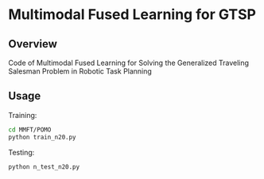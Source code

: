 # Multimodal Fused Learning for GTSP

## Overview

Code of Multimodal Fused Learning for Solving the Generalized Traveling Salesman Problem in Robotic Task Planning


## Usage

Training:
```bash
cd MMFT/POMO
python train_n20.py
```

Testing:
```bash
python n_test_n20.py
```
